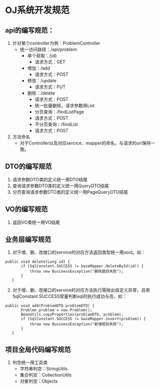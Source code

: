 # OJ系统开发规范

## api的编写规范：
1. 针对某个controller为例：ProblemController
    - 统一访问路径：/api/problem
        + 单个获取：{id}
            + 请求方式：GET
        + 增加：/add
            + 请求方式：POST
        + 修改：/update
            + 请求方式：PUT
        + 删除：/delete
            + 请求方式：POST
            + 统一批量删除，请求参数用List
            + 分页查询：/findListPage
            + 请求方式：POST
            + 不分页查询：/findList
            + 请求方式：POST
2. 方法命名
    - 对于Controller以及对应sercice、mapper的命名，与请求的url保持一致。

## DTO的编写规范
1. 请求参数DTO类的定义统一用DTO结尾
2. 查询请求参数DTO类的定义统一用QueryDTO结尾
3. 分页查询请求参数DTO类的定义统一用PageQueryDTO结尾


## VO的编写规范
1. 返回VO类统一用VO结尾

## 业务层编写规范
1. 对于增、删、改接口的service的对应方法返回类型统一用void。如：
 ```
public void delete(Long id) {
        if (SqlConstant.SUCCESS != baseMapper.deleteById(id)) {
            throw new BusinessException("删除题目失败");
        }
    }
```
2. 对于增、删、改接口的service的对应方法执行需抛出自定义异常，且用SqlConstant.SUCCESS常量判断sql的执行成功与否，如：
 ```
public void add(ProblemDTO problemDTO) {
        Problem problem = new Problem();
        BeanUtils.copyProperties(problemDTO, problem);
        if (SqlConstant.SUCCESS != baseMapper.insert(problem)) {
            throw new BusinessException("新增题目失败");
        }
    }
```

## 项目全局代码编写规范

1. 判空统一用工具类
    - 字符串判空：StringUtils
    - 集合判空：CollectionUtils
    - 对象判空：Objects
              
  
